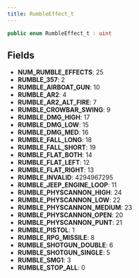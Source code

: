 ```yaml
---
title: RumbleEffect_t
---
```


```csharp
public enum RumbleEffect_t : uint
```

## Fields

- **NUM_RUMBLE_EFFECTS**: 25
- **RUMBLE_357**: 2
- **RUMBLE_AIRBOAT_GUN**: 10
- **RUMBLE_AR2**: 4
- **RUMBLE_AR2_ALT_FIRE**: 7
- **RUMBLE_CROWBAR_SWING**: 9
- **RUMBLE_DMG_HIGH**: 17
- **RUMBLE_DMG_LOW**: 15
- **RUMBLE_DMG_MED**: 16
- **RUMBLE_FALL_LONG**: 18
- **RUMBLE_FALL_SHORT**: 19
- **RUMBLE_FLAT_BOTH**: 14
- **RUMBLE_FLAT_LEFT**: 12
- **RUMBLE_FLAT_RIGHT**: 13
- **RUMBLE_INVALID**: 4294967295
- **RUMBLE_JEEP_ENGINE_LOOP**: 11
- **RUMBLE_PHYSCANNON_HIGH**: 24
- **RUMBLE_PHYSCANNON_LOW**: 22
- **RUMBLE_PHYSCANNON_MEDIUM**: 23
- **RUMBLE_PHYSCANNON_OPEN**: 20
- **RUMBLE_PHYSCANNON_PUNT**: 21
- **RUMBLE_PISTOL**: 1
- **RUMBLE_RPG_MISSILE**: 8
- **RUMBLE_SHOTGUN_DOUBLE**: 6
- **RUMBLE_SHOTGUN_SINGLE**: 5
- **RUMBLE_SMG1**: 3
- **RUMBLE_STOP_ALL**: 0

